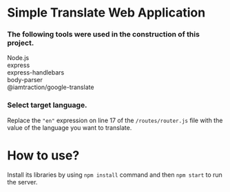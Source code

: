 # Simple Translate Web Application

### The following tools were used in the construction of this project.
Node.js  
express  
express-handlebars  
body-parser  
@iamtraction/google-translate  

### Select target language.
Replace the `"en"` expression on line 17 of the `/routes/router.js` file with the value of the language you want to translate. 

# How to use?
Install its libraries by using `npm install` command and then `npm start` to run the server.